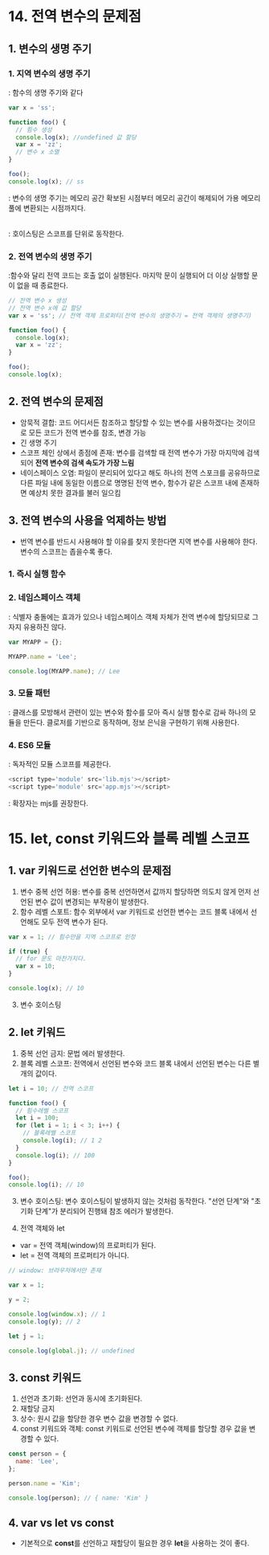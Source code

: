 # 14. 전역 변수의 문제점

## 1. 변수의 생명 주기

### 1. 지역 변수의 생명 주기

: 함수의 생명 주기와 같다

```js
var x = 'ss';

function foo() {
  // 힘수 생성
  console.log(x); //undefined 값 할당
  var x = 'zz';
  // 변수 x 소멸
}

foo();
console.log(x); // ss
```

: 변수의 생명 주기는 메모리 공간 확보된 시점부터 메모리 공간이 해제되어 가용 메모리 풀에 변환되는 시점까지다.

</br>
: 호이스팅은 스코프를 단위로 동작한다.

### 2. 전역 변수의 생명 주기

:함수와 달리 전역 코드는 호출 없이 실행된다. 마지막 문이 실행되어 더 이상 실행할 문이 없을 때 종료한다.

```js
// 전역 변수 x 생성
// 전역 변수 x에 값 할당
var x = 'ss'; // 전역 객체 프로퍼티(전역 변수의 생명주기 = 전역 객체의 생명주기)

function foo() {
  console.log(x);
  var x = 'zz';
}

foo();
console.log(x);
```

## 2. 전역 변수의 문제점

- 암묵적 결합: 코드 어디서든 참조하고 할당할 수 있는 변수를 사용하겠다는 것이므로 모든 코드가 전역 변수를 참조, 변경 가능
- 긴 생명 주기
- 스코프 체인 상에서 종점에 존재: 변수를 검색할 때 전역 변수가 가장 마지막에 검색되어 **전역 변수의 검색 속도가 가장 느림**
- 네이스페이스 오염: 파일이 분리되어 있다고 해도 하나의 전역 스포크를 공유하므로 다른 파일 내에 동일한 이름으로 명명된 전역 변수, 함수가 같은 스코프 내에 존재하면 예상치 못한 결과를 불러 일으킴

## 3. 전역 변수의 사용을 억제하는 방법

- 번역 변수를 반드시 사용해야 할 이유를 찾지 못한다면 지역 변수를 사용해야 한다. 변수의 스코프는 좁을수록 좋다.

### 1. 즉시 실행 함수

### 2. 네임스페이스 객체

: 식별자 충돌에는 효과가 있으나 네임스페이스 객체 자체가 전역 변수에 할당되므로 그자지 유용하진 않다.

```js
var MYAPP = {};

MYAPP.name = 'Lee';

console.log(MYAPP.name); // Lee
```

### 3. 모듈 패턴

: 클래스를 모방해서 관련이 있는 변수와 함수를 모아 즉시 실행 함수로 감싸 하나의 모듈을 만든다. 클로저를 기반으로 동작하며, 정보 은닉을 구현하기 위해 사용한다.

### 4. ES6 모듈

: 독자적인 모듈 스코프를 제공한다.

```js
<script type='module' src='lib.mjs'></script>
<script type='module' src='app.mjs'></script>
```

: 확장자는 mjs를 권장한다.

# 15. let, const 키워드와 블록 레벨 스코프

## 1. var 키워드로 선언한 변수의 문제점

1. 변수 중복 선언 허용: 변수를 중복 선언하면서 값까지 할당하면 의도치 않게 먼저 선언된 변수 값이 변경되는 부작용이 발생한다.
2. 함수 레벨 스포트: 함수 외부에서 var 키워드로 선언한 변수는 코드 블록 내에서 선언해도 모두 전역 변수가 된다.

```js
var x = 1; // 힘수만을 지역 스코프로 인정

if (true) {
  // for 문도 마찬가지다.
  var x = 10;
}

console.log(x); // 10
```

3. 변수 호이스팅

## 2. let 키워드

1. 중복 선언 금지: 문법 에러 발생한다.
2. 블록 레벨 스코프: 전역에서 선언된 변수와 코드 블록 내에서 선언된 변수는 다른 별개의 값이다.

```js
let i = 10; // 전역 스코프

function foo() {
  // 힘수레벨 스코프
  let i = 100;
  for (let i = 1; i < 3; i++) {
    // 블록레벨 스코프
    console.log(i); // 1 2
  }
  console.log(i); // 100
}

foo();
console.log(i); // 10
```

3. 변수 호이스팅: 변수 호이스팅이 발생하지 않는 것처럼 동작한다. "선언 단계"와 "초기화 단계"가 분리되어 진행돼 참조 에러가 발생한다.

4. 전역 객체와 let

- var = 전역 객체(window)의 프로퍼티가 된다.
- let = 전역 객체의 프로퍼티가 아니다.

```js
// window: 브라우저에서만 존재

var x = 1;

y = 2;

console.log(window.x); // 1
console.log(y); // 2

let j = 1;

console.log(global.j); // undefined
```

## 3. const 키워드

1. 선언과 초기화: 선언과 동시에 초기화된다.
2. 재할당 금지
3. 상수: 원시 값을 할당한 경우 변수 값을 변경할 수 없다.
4. const 키워드와 객체: const 키워드로 선언된 변수에 객체를 할당할 경우 값을 변경할 수 있다.

```js
const person = {
  name: 'Lee',
};

person.name = 'Kim';

console.log(person); // { name: 'Kim' }
```

## 4. var vs let vs const

- 기본적으로 **const**를 선언하고 재할당이 필요한 경우 **let**을 사용하는 것이 좋다.
